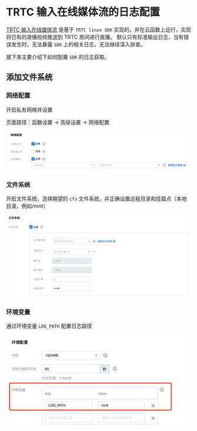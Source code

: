 # TRTC 输入在线媒体流的日志配置

[TRTC 输入在线媒体流](https://cloud.tencent.com/document/product/583/55102) 是基于 `TRTC linux SDK` 实现的，并在云函数上运行，实现将已有的录播视频推送到 TRTC 房间进行直播。
默认只有标准输出日志，当有错误发生时，无法暴露 `SDK` 上的相关日志，无法继续深入排查。

接下来主要介绍下如何配置 `SDK` 的日志获取。

## 添加文件系统

### 网络配置

开启私有网络并设置

页面路径：函数设置 -> 高级设置 -> 网络配置

![](.trtc-cfs-log_images/trtc-cfs-网络配置.png)

### 文件系统

开启文件系统，选择期望的 `cfs` 文件系统，并正确设置远程目录和挂载点（本地目录，例如/mnt）

![](.trtc-cfs-log_images/trtc-cfs.png)


### 环境变量

通过环境变量 `LOG_PATH` 配置日志路径

![](.trtc-cfs-log_images/trtc-sdk-env.png)